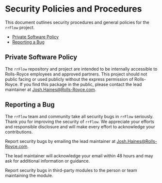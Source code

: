 # Security Policies and Procedures

This document outlines security procedures and general policies for the `rrFlow`
project.

- [Private Software Policy](#private-software-policy)
- [Reporting a Bug](#reporting-a-bug)

## Private Software Policy

The `rrFlow` repository and project are intended to be internally accessible to Rolls-Royce employees and approved partners. This project should not public facing or used publicly without the express permission of Rolls-Royce. If you find this package in the public, please contact the lead maintainer at [Josh.Haines@Rolls-Royce.com](mailto:Josh.Haines@Rolls-Royce.com).

## Reporting a Bug

The `rrFlow` team and community take all security bugs in `rrFlow` seriously.
Thank you for improving the security of `rrFlow`. We appreciate your efforts and
responsible disclosure and will make every effort to acknowledge your
contributions.

Report security bugs by emailing the lead maintainer at [Josh.Haines@Rolls-Royce.com](mailto:Josh.Haines@Rolls-Royce.com).

The lead maintainer will acknowledge your email within 48 hours and may ask for additional information or guidance.

Report security bugs in third-party modules to the person or team maintaining
the module.
